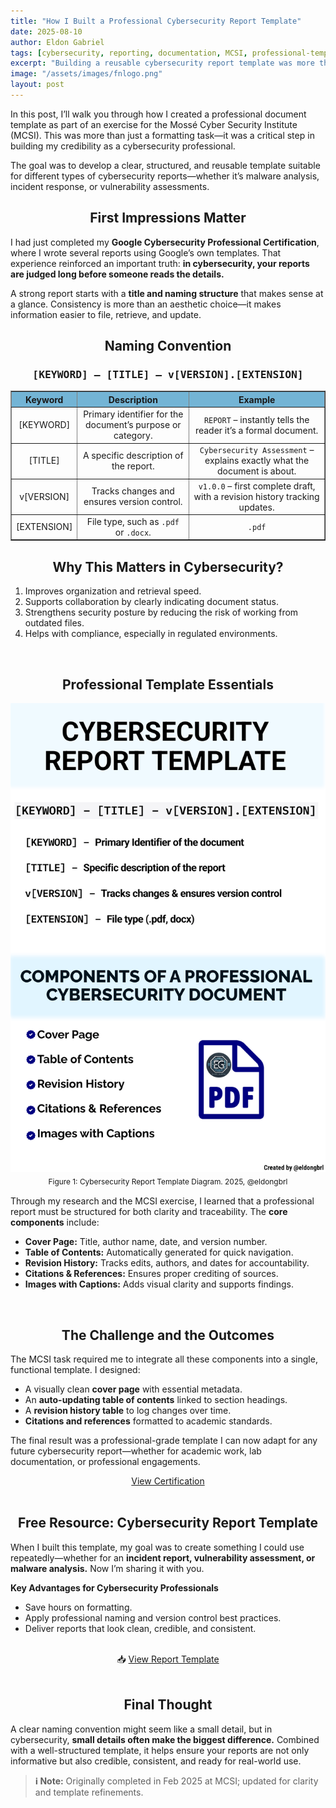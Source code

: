 ```yaml
---
title: "How I Built a Professional Cybersecurity Report Template"
date: 2025-08-10
author: Eldon Gabriel
tags: [cybersecurity, reporting, documentation, MCSI, professional-template]
excerpt: "Building a reusable cybersecurity report template was more than formatting—it was about credibility, clarity, and professionalism."
image: "/assets/images/fnlogo.png"
layout: post
---
```


In this post, I’ll walk you through how I created a professional document template as part of an exercise for the Mossé Cyber Security Institute (MCSI). This was more than just a formatting task—it was a critical step in building my credibility as a cybersecurity professional.  

The goal was to develop a clear, structured, and reusable template suitable for different types of cybersecurity reports—whether it’s malware analysis, incident response, or vulnerability assessments.  

<center><h2>First Impressions Matter</h2></center>

I had just completed my **Google Cybersecurity Professional Certification**, where I wrote several reports using Google’s own templates. That experience reinforced an important truth: **in cybersecurity, your reports are judged long before someone reads the details.**

A strong report starts with a **title and naming structure** that makes sense at a glance. Consistency is more than an aesthetic choice—it makes information easier to file, retrieve, and update.  

<center><h2>Naming Convention</h2></center>

<div align="center">

<h3><kbd>[KEYWORD] – [TITLE] – v[VERSION].[EXTENSION]</kbd></h3>

<table border="1" cellspacing="0" cellpadding="5" style="border-collapse: collapse; text-align: center;">
  <thead style="background-color: #73b4d5;">
    <tr>
      <th>Keyword</th>
      <th>Description</th>
      <th>Example</th>
    </tr>
  </thead>
  <tbody>
    <tr>
      <td>[KEYWORD]</td>
      <td>Primary identifier for the document’s purpose or category.</td>
      <td><code>REPORT</code> – instantly tells the reader it’s a formal document.</td>
    </tr>
    <tr>
      <td>[TITLE]</td>
      <td>A specific description of the report.</td>
      <td><code>Cybersecurity Assessment</code> – explains exactly what the document is about.</td>
    </tr>
    <tr>
      <td>v[VERSION]</td>
      <td>Tracks changes and ensures version control.</td>
      <td><code>v1.0.0</code> – first complete draft, with a revision history tracking updates.</td>
    </tr>
    <tr>
      <td>[EXTENSION]</td>
      <td>File type, such as <code>.pdf</code> or <code>.docx</code>.</td>
      <td><code>.pdf</code></td>
    </tr>
  </tbody>
</table>
</div>


<center><h2>Why This Matters in Cybersecurity?</h2></center>
<ol>
  <li>Improves organization and retrieval speed.</li>
  <li>Supports collaboration by clearly indicating document status.</li>
  <li>Strengthens security posture by reducing the risk of working from outdated files.</li>
  <li>Helps with compliance, especially in regulated environments.</li>
</ol>
<br>

<center><h2>Professional Template Essentials</h2></center>

<div style="text-align:center; margin: 15px 0;">
  <a href="https://github.com/EldonGabriel/eldongabriel.github.io/blob/main/assets/images/cybersecurity-report-template-diagram.png" target="_blank">
    <img src="https://raw.githubusercontent.com/EldonGabriel/eldongabriel.github.io/main/assets/images/cybersecurity-report-template-diagram.png" 
         alt="Figure 1: Cybersecurity Report Template Diagram. 2025, @eldongbrl" 
         width="600">
  </a>
  <div style="font-size:0.85em; margin-top:5px;">
    Figure 1: Cybersecurity Report Template Diagram. 2025, @eldongbrl
  </div>
</div>

Through my research and the MCSI exercise, I learned that a professional report must be structured for both clarity and traceability. The **core components** include:  

<ul>
  <li><strong>Cover Page:</strong> Title, author name, date, and version number.</li>
  <li><strong>Table of Contents:</strong> Automatically generated for quick navigation.</li>
  <li><strong>Revision History:</strong> Tracks edits, authors, and dates for accountability.</li>
  <li><strong>Citations & References:</strong> Ensures proper crediting of sources.</li>
  <li><strong>Images with Captions:</strong> Adds visual clarity and supports findings.</li>
</ul>
 <br> 

<center><h2>The Challenge and the Outcomes</h2></center>

The MCSI task required me to integrate all these components into a single, functional template. I designed:  

- A visually clean **cover page** with essential metadata.  
- An **auto-updating table of contents** linked to section headings.  
- A **revision history table** to log changes over time.  
- **Citations and references** formatted to academic standards.  

The final result was a professional-grade template I can now adapt for any future cybersecurity report—whether for academic work, lab documentation, or professional engagements.  

<center><a href="https://students.mosse-institute.com/exercise/yL7qdP5eE4OI4rFJrxIg" target="_blank">View Certification</a></center>
<br>

<center><h2>Free Resource: Cybersecurity Report Template</h2></center>

When I built this template, my goal was to create something I could use repeatedly—whether for an **incident report, vulnerability assessment, or malware analysis.** Now I’m sharing it with you.  

**Key Advantages for Cybersecurity Professionals**  
- Save hours on formatting.  
- Apply professional naming and version control best practices.  
- Deliver reports that look clean, credible, and consistent.  
<br>

<center>📥 <a href="https://docs.google.com/document/d/1pG9jjDdVDl7Cqu-DoQOv6XSBhqG5YSJxUJQt0u1-01A/edit?tab=t.0#heading=h.oxc6p4pln7ek" target="_blank">View Report Template</a></center>
<br>

<center><h2>Final Thought</h2></center>

A clear naming convention might seem like a small detail, but in cybersecurity, **small details often make the biggest difference.** Combined with a well-structured template, it helps ensure your reports are not only informative but also credible, consistent, and ready for real-world use.  

> **ℹ️ Note:** Originally completed in Feb 2025 at MCSI; updated for clarity and template refinements.
